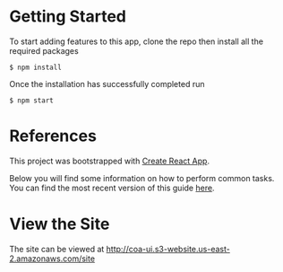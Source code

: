 # Getting Started
To start adding features to this app, clone the repo then install all the required packages
```
$ npm install
```

Once the installation has successfully completed run
```
$ npm start
```

# References

This project was bootstrapped with [Create React App](https://github.com/facebookincubator/create-react-app).

Below you will find some information on how to perform common tasks.<br>
You can find the most recent version of this guide [here](https://github.com/facebookincubator/create-react-app/blob/master/packages/react-scripts/template/README.md).

# View the Site

The site can be viewed at http://coa-ui.s3-website.us-east-2.amazonaws.com/site
